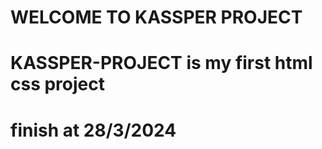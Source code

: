 # WELCOME TO KASSPER PROJECT #
# KASSPER-PROJECT is my first html css project
# finish at 28/3/2024
